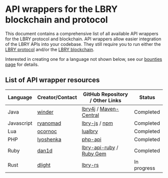 # API wrappers for the LBRY blockchain and protocol

This document contains a comprehensive list of all available API wrappers for the LBRY protocol and blockchain. API wrappers allow easier integration of the LBRY APIs into your codebase. They still require you to run either the [LBRY protocol](https://github.com/lbryio/lbry) and/or the [LBRY blockchain](https://github.com/lbryio/lbrycrd). 

Interested in creating one for a language not shown below, see our [bounties page](https://lbry.io/bounty/lbry-binding) for details.

## List of API wrapper resources
| Language   | Creator/Contact                                   | GitHub Repository / Other Links                                                                                                                        | Status      |
|------------|---------------------------------------------------|--------------------------------------------------------------------------------------------------------------------------------------------------------|-------------|
| Java       | [winder](https://github.com/winder/)              | [lbry4j](https://github.com/winder/lbry4j) /   [Maven-Central](https://search.maven.org/#artifactdetails%7Ccom.willwinder.lbry4j%7Clbry4j%7C1.0%7Cjar) | Completed   |
| Javascript | [ryanomad](https://github.com/rynomad)            | [lbry-js](https://github.com/rynomad/lbry-js) /   [npm](https://www.npmjs.com/package/lbry)                                                            | Completed   |
| Lua        | [ocornoc](https://github.com/ocornoc/)            | [lualbry](https://github.com/ocornoc/luabry)                                                                                                           | Completed   |
| PHP        | [lyoshenka](https://github.com/lyoshenka/)        | [php-api](https://github.com/lbryio/php-api)                                                                                                           | Completed   |
| Ruby       | [dan1d](https://github.com/dan1d)                 | [lbry-api-ruby](https://github.com/dan1d/lbry-api-ruby) / [Ruby   Gem](https://rubygems.org/gems/lbry)                                                 | Completed   |
| Rust       | [dlight](https://github.com/dlight)               | [lbry-rs](https://github.com/dlight/lbry-rs)                                                                                                           | In progress |
